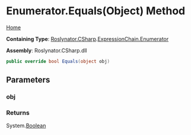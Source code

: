 # Enumerator\.Equals\(Object\) Method

[Home](../../../../../README.md)

**Containing Type**: [Roslynator.CSharp](../../../README.md)\.[ExpressionChain.Enumerator](../README.md)

**Assembly**: Roslynator\.CSharp\.dll

```csharp
public override bool Equals(object obj)
```

## Parameters

### obj





### Returns

System\.[Boolean](https://docs.microsoft.com/en-us/dotnet/api/system.boolean)

